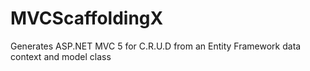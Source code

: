 # MVCScaffoldingX
Generates ASP.NET MVC 5 for C.R.U.D from an Entity Framework data context and model class
